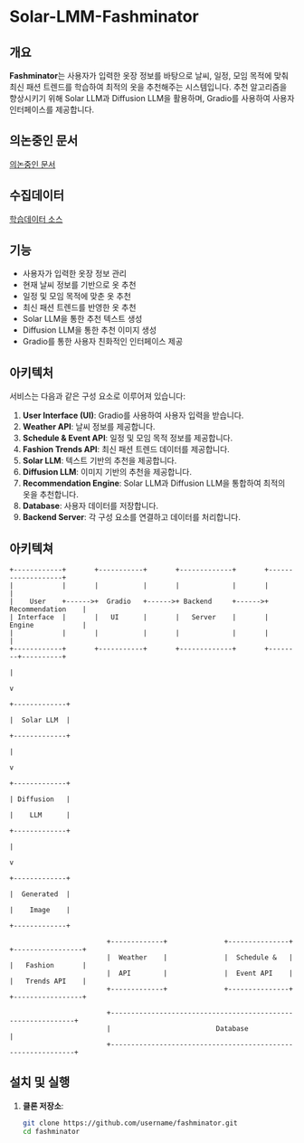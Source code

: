 # Solar-LMM-Fashminator

## 개요

**Fashminator**는 사용자가 입력한 옷장 정보를 바탕으로 날씨, 일정, 모임 목적에 맞춰 최신 패션 트렌드를 학습하여 최적의 옷을 추천해주는 시스템입니다. 추천 알고리즘을 향상시키기 위해 Solar LLM과 Diffusion LLM을 활용하며, Gradio를 사용하여 사용자 인터페이스를 제공합니다.


## 의논중인 문서
[의논중인 문서](https://docs.google.com/document/d/132_GdweLA4OVlep6Rywna2vfH2TXkhGr_9l2hu02ILo/edit?usp=sharing)

## 수집데이터
[학습데이터 소스]()


## 기능

- 사용자가 입력한 옷장 정보 관리
- 현재 날씨 정보를 기반으로 옷 추천
- 일정 및 모임 목적에 맞춘 옷 추천
- 최신 패션 트렌드를 반영한 옷 추천
- Solar LLM을 통한 추천 텍스트 생성
- Diffusion LLM을 통한 추천 이미지 생성
- Gradio를 통한 사용자 친화적인 인터페이스 제공

## 아키텍처

서비스는 다음과 같은 구성 요소로 이루어져 있습니다:
1. **User Interface (UI)**: Gradio를 사용하여 사용자 입력을 받습니다.
2. **Weather API**: 날씨 정보를 제공합니다.
3. **Schedule & Event API**: 일정 및 모임 목적 정보를 제공합니다.
4. **Fashion Trends API**: 최신 패션 트렌드 데이터를 제공합니다.
5. **Solar LLM**: 텍스트 기반의 추천을 제공합니다.
6. **Diffusion LLM**: 이미지 기반의 추천을 제공합니다.
7. **Recommendation Engine**: Solar LLM과 Diffusion LLM을 통합하여 최적의 옷을 추천합니다.
8. **Database**: 사용자 데이터를 저장합니다.
9. **Backend Server**: 각 구성 요소를 연결하고 데이터를 처리합니다.


## 아키텍쳐

```
+------------+       +-----------+       +-------------+       +-------------------+
|            |       |           |       |             |       |                   |
|    User    +------>+  Gradio   +------>+ Backend     +------>+ Recommendation    |
| Interface  |       |   UI      |       |   Server    |       | Engine            |
|            |       |           |       |             |       |                   |
+------------+       +-----------+       +-------------+       +--------+----------+
                                                                             |
                                                                             v
                                                                       +-------------+
                                                                       |  Solar LLM  |
                                                                       +-------------+
                                                                             |
                                                                             v
                                                                       +-------------+
                                                                       | Diffusion   |
                                                                       |    LLM      |
                                                                       +-------------+
                                                                             |
                                                                             v
                                                                       +-------------+
                                                                       |  Generated  |
                                                                       |    Image    |
                                                                       +-------------+

                        +-------------+              +---------------+   +-----------------+
                        |  Weather    |              |  Schedule &   |   |   Fashion       |
                        |  API        |              |  Event API    |   |   Trends API    |
                        +-------------+              +---------------+   +-----------------+

                        +-------------------------------------------------------------+
                        |                          Database                           |
                        +-------------------------------------------------------------+
```


## 설치 및 실행

1. **클론 저장소**:
   ```bash
   git clone https://github.com/username/fashminator.git
   cd fashminator
